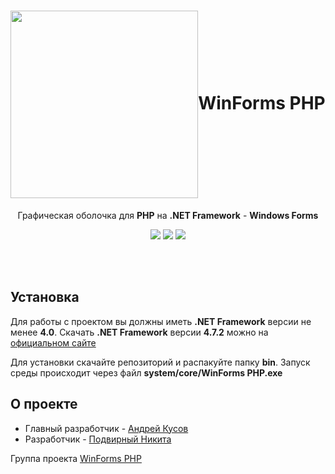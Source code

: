 <h1 align="center"><img align="center" src="https://pp.userapi.com/c846219/v846219787/15f9a8/eIqnn3ZxPtw.jpg" height="300px">WinForms PHP</h1>

<p align="center">Графическая оболочка для <b>PHP</b> на <b>.NET Framework</b> - <b>Windows Forms</b></p>

<p align="center">
  <img src="https://travis-ci.org/KRypt0nn/WinForms-PHP.svg?branch=master">
  <img src="https://coveralls.io/repos/github/KRypt0nn/WinForms-PHP/badge.svg?branch=master">
  <a href="license.txt"><img src="https://badges.frapsoft.com/os/gpl/gpl.png?v=103"></a>
</p><br><br>

## Установка

Для работы с проектом вы должны иметь **.NET Framework** версии не менее **4.0**. Скачать **.NET Framework** версии **4.7.2** можно на [официальном сайте](https://dotnet.microsoft.com/download/dotnet-framework-runtime/net472)

Для установки скачайте репозиторий и распакуйте папку **bin**. Запуск среды происходит через файл **system/core/WinForms PHP.exe**

## О проекте

* Главный разработчик - [Андрей Кусов](https://vk.com/postmessagea)
* Разработчик - [Подвирный Никита](https://vk.com/technomindlp)

Группа проекта [WinForms PHP](https://vk.com/winforms)
